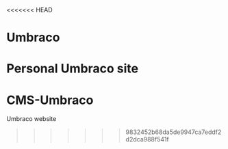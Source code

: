 <<<<<<< HEAD
# Umbraco
Personal Umbraco site
=======
# CMS-Umbraco
Umbraco website
>>>>>>> 9832452b68da5de9947ca7eddf2d2dca988f541f
